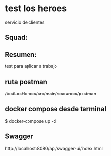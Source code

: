 # test los heroes
servicio de clientes

## Squad:

## Resumen:
test para aplicar a trabajo

## ruta postman
/testLosHeroes/src/main/resources/postman

## docker compose desde terminal
$ docker-compose up -d

## Swagger
http://localhost:8080/api/swagger-ui/index.html





